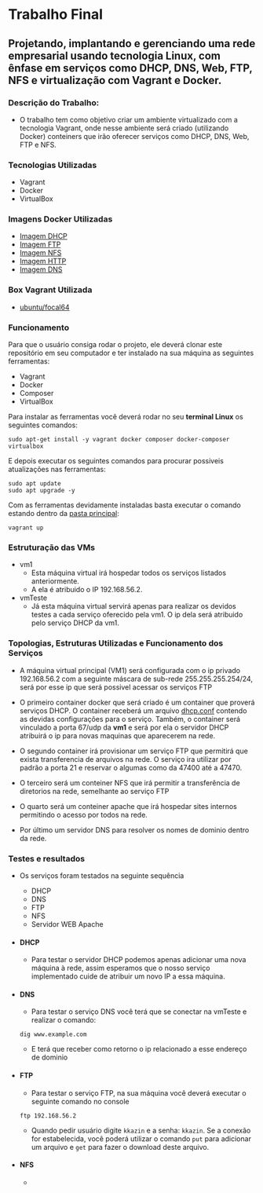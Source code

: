 # Trabalho Final

## Projetando, implantando e gerenciando uma rede empresarial usando tecnologia Linux, com ênfase em serviços como DHCP, DNS, Web, FTP, NFS e virtualização com Vagrant e Docker.

### Descrição do Trabalho:

- O trabalho tem como objetivo criar um ambiente virtualizado com a tecnologia Vagrant, onde nesse ambiente será criado (utilizando Docker) conteiners que irão oferecer serviços como DHCP, DNS, Web, FTP e NFS.

### Tecnologias Utilizadas

- Vagrant
- Docker
- VirtualBox

### Imagens Docker Utilizadas

- [Imagem DHCP](https://hub.docker.com/r/networkboot/dhcpd)
- [Imagem FTP](https://hub.docker.com/r/ustclug/ftp)
- [Imagem NFS](https://hub.docker.com/r/openebs/nfs-server-alpine)
- [Imagem HTTP](https://hub.docker.com/_/httpd)
- [Imagem DNS]()

### Box Vagrant Utilizada

- [ubuntu/focal64](https://app.vagrantup.com/ubuntu/boxes/focal64)

### Funcionamento

Para que o usuário consiga rodar o projeto, ele deverá clonar este repositório em seu computador e ter instalado na sua máquina as seguintes ferramentas:

- Vagrant
- Docker
- Composer
- VirtualBox

Para instalar as ferramentas você deverá rodar no seu **terminal Linux** os seguintes comandos:

```shell
sudo apt-get install -y vagrant docker composer docker-composer virtualbox
```

E depois executar os seguintes comandos para procurar possiveis atualizações nas ferramentas:

```shell
sudo apt update
sudo apt upgrade -y
```

Com as ferramentas devidamente instaladas basta executar o comando estando dentro da [pasta principal](./):

```shell
vagrant up
```

### Estruturação das VMs

- vm1
  - Esta máquina virtual irá hospedar todos os serviços listados anteriormente.
  - A ela é atribuido o IP 192.168.56.2.
- vmTeste
  - Já esta máquina virtual servirá apenas para realizar os devidos testes a cada serviço oferecido pela vm1. O ip dela será atribuido pelo serviço DHCP da vm1.

### Topologias, Estruturas Utilizadas e Funcionamento dos Serviços

- A máquina virtual principal (VM1) será configurada com o ip privado 192.168.56.2 com a seguinte máscara de sub-rede 255.255.255.254/24, será por esse ip que será possivel acessar os serviços FTP

- O primeiro container docker que será criado é um container que proverá serviços DHCP. O container receberá um arquivo [dhcp.conf]() contendo as devidas configurações para o serviço. Também, o container será vinculado a porta 67/udp da **vm1** e será por ela o servidor DHCP atribuirá o ip para novas maquinas que aparecerem na rede.

- O segundo container irá provisionar um serviço FTP que permitirá que exista transferencia de arquivos na rede. O serviço ira utilizar por padrão a porta 21 e reservar o algumas como da 47400 até a 47470.

- O terceiro será um conteiner NFS que irá permitir a transferência de diretorios na rede, semelhante ao serviço FTP

- O quarto será um conteiner apache que irá hospedar sites internos permitindo o acesso por todos na rede.

- Por último um servidor DNS para resolver os nomes de dominio dentro da rede.

### Testes e resultados

- Os serviços foram testados na seguinte sequência

  - DHCP
  - DNS
  - FTP
  - NFS
  - Servidor WEB Apache

- #### DHCP

  - Para testar o servidor DHCP podemos apenas adicionar uma nova máquina à rede, assim esperamos que o nosso serviço implementado cuide de atribuir um novo IP a essa máquina.

- #### DNS

  - Para testar o serviço DNS você terá que se conectar na vmTeste e realizar o comando:

  ```shell
  dig www.example.com
  ```

  - E terá que receber como retorno o ip relacionado a esse endereço de dominio

- #### FTP

  - Para testar o serviço FTP, na sua máquina você deverá executar o seguinte comando no console

  ```shell
  ftp 192.168.56.2
  ```

  - Quando pedir usuário digite `kkazin` e a senha: `kkazin`. Se a conexão for estabelecida, você poderá utilizar o comando `put` para adicionar um arquivo e `get` para fazer o download deste arquivo.

- #### NFS

  -
